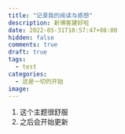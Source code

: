 ```yaml
---
title: "记录我的阅读与感想"
description: 新博客建好啦
date: 2022-05-31T10:57:47+08:00
hidden: false
comments: true
draft: true
tags: 
  - test	
categories: 
  - 这是一切的开始
image: 
---
```


1. 这个主题很舒服
2. 之后会开始更新